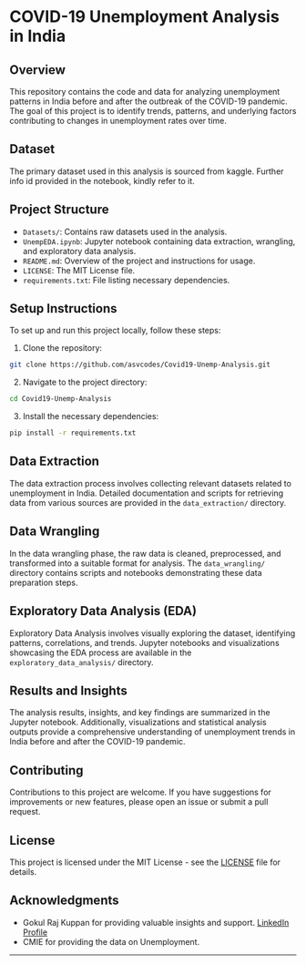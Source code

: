 
# COVID-19 Unemployment Analysis in India

## Overview

This repository contains the code and data for analyzing unemployment patterns in India before and after the outbreak of the COVID-19 pandemic. The goal of this project is to identify trends, patterns, and underlying factors contributing to changes in unemployment rates over time.

## Dataset

The primary dataset used in this analysis is sourced from kaggle. Further info id provided in the notebook, kindly refer to it.

## Project Structure

- `Datasets/`: Contains raw datasets used in the analysis.
- `UnempEDA.ipynb`: Jupyter notebook containing data extraction, wrangling, and exploratory data analysis.
- `README.md`: Overview of the project and instructions for usage.
- `LICENSE`: The MIT License file.
- `requirements.txt`: File listing necessary dependencies.

## Setup Instructions

To set up and run this project locally, follow these steps:

1. Clone the repository:

```bash
git clone https://github.com/asvcodes/Covid19-Unemp-Analysis.git
```

2. Navigate to the project directory:

```bash
cd Covid19-Unemp-Analysis
```

3. Install the necessary dependencies:

```bash
pip install -r requirements.txt
```

## Data Extraction

The data extraction process involves collecting relevant datasets related to unemployment in India. Detailed documentation and scripts for retrieving data from various sources are provided in the `data_extraction/` directory.

## Data Wrangling

In the data wrangling phase, the raw data is cleaned, preprocessed, and transformed into a suitable format for analysis. The `data_wrangling/` directory contains scripts and notebooks demonstrating these data preparation steps.

## Exploratory Data Analysis (EDA)

Exploratory Data Analysis involves visually exploring the dataset, identifying patterns, correlations, and trends. Jupyter notebooks and visualizations showcasing the EDA process are available in the `exploratory_data_analysis/` directory.

## Results and Insights

The analysis results, insights, and key findings are summarized in the  Jupyter notebook. Additionally, visualizations and statistical analysis outputs provide a comprehensive understanding of unemployment trends in India before and after the COVID-19 pandemic.

## Contributing

Contributions to this project are welcome. If you have suggestions for improvements or new features, please open an issue or submit a pull request.

## License

This project is licensed under the MIT License - see the [LICENSE](LICENSE) file for details.

## Acknowledgments

- Gokul Raj Kuppan for providing valuable insights and support. [LinkedIn Profile](https://www.linkedin.com/in/gokul-raj-kuppan/)
- CMIE for providing the data on Unemployment.

---
